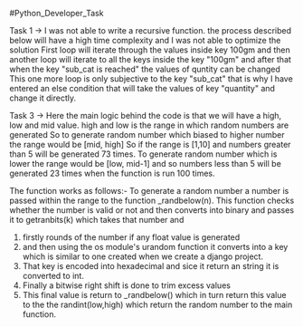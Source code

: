 #Python_Developer_Task

Task 1 ->
I was not able to write a recursive function.
the process described below will have a high time complexity and I was not able to optimize the solution
First loop will iterate through the values inside key 100gm and then another loop will iterate to all the keys inside the key "100gm" and after that when the key "sub_cat is reached" the values of quntity can be changed
This one more loop is only subjective to the key "sub_cat" that is why I have entered an else condition that will take the values of key "quantity" and change it directly.

Task 3 ->
Here the main logic behind the code is that we will have a high, low and mid value.
high and low is the range in which random numbers are generated
So to generate random number which biased to higher number the range would be [mid, high]
So if the range is [1,10] and numbers greater than 5 will be generated 73 times.
To generate random number which is lower the range would be [low, mid-1] and so numbers less than 5 will be generated 23 times when the function is run 100 times.

The function works as follows:-
To generate a random number a number is passed within the range to the function _randbelow(n).
This function checks whether the number is valid or not and then converts into binary and passes it to getranbits(k) which takes that number and 
1. firstly rounds of the number if any float value is generated 
2. and then using the os module's urandom function it converts into a key which is similar to one created when we create a django project.
3. That key is encoded into hexadecimal and sice it return an string it is converted to int. 
4. Finally a bitwise right shift is done to trim excess values 
5. This final value is return to _randbelow() which in turn return this value to the the randint(low,high) which return the random number to the main function.

